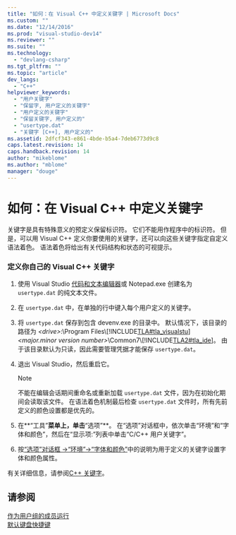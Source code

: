 ```yaml
---
title: "如何：在 Visual C++ 中定义关键字 | Microsoft Docs"
ms.custom: ""
ms.date: "12/14/2016"
ms.prod: "visual-studio-dev14"
ms.reviewer: ""
ms.suite: ""
ms.technology: 
  - "devlang-csharp"
ms.tgt_pltfrm: ""
ms.topic: "article"
dev_langs: 
  - "C++"
helpviewer_keywords: 
  - "用户关键字"
  - "保留字, 用户定义的关键字"
  - "用户定义的关键字"
  - "保留关键字, 用户定义的"
  - "usertype.dat"
  - "关键字 [C++], 用户定义的"
ms.assetid: 2dfcf343-e861-4bde-b5a4-7deb6773d9c8
caps.latest.revision: 14
caps.handback.revision: 14
author: "mikeblome"
ms.author: "mblome"
manager: "douge"
---
```

# 如何：在 Visual C++ 中定义关键字
关键字是具有特殊意义的预定义保留标识符。 它们不能用作程序中的标识符。 但是，可以用 Visual C\+\+ 定义你要使用的关键字，还可以向这些关键字指定自定义语法着色。 语法着色将给出有关代码结构和状态的可视提示。  
  
### 定义你自己的 Visual C\+\+ 关键字  
  
1.  使用 Visual Studio [代码和文本编辑器](http://msdn.microsoft.com/zh-cn/508e1f18-99d5-48ad-b5ad-d011b21c6ab1)或 Notepad.exe 创建名为 `usertype.dat` 的纯文本文件。  
  
2.  在 `usertype.dat` 中，在单独的行中键入每个用户定义的关键字。  
  
3.  将 `usertype.dat` 保存到包含 devenv.exe 的目录中。 默认情况下，该目录的路径为 *\<drive\>*:\\Program Files\\[!INCLUDE[TLA#tla_visualstu](../misc/includes/tlasharptla_visualstu_md.md)] *\<major.minor version number\>*\\Common7\\[!INCLUDE[TLA2#tla_ide](../build/includes/tla2sharptla_ide_md.md)]。 由于该目录默认为只读，因此需要管理凭据才能保存 `usertype.dat`。  
  
4.  退出 Visual Studio，然后重启它。  
  
    > [!NOTE]
    >  不能在编辑会话期间重命名或重新加载 `usertype.dat` 文件，因为在初始化期间会读取该文件。 在语法着色机制最后检查 `usertype.dat` 文件时，所有先前定义的颜色设置都是优先的。  
  
5.  在**“工具”**菜单上，单击**“选项”**。 在“选项”对话框中，依次单击“环境”和“字体和颜色”，然后在“显示项:”列表中单击“C\/C\+\+ 用户关键字”。  
  
6.  按[“选项”对话框 \-\>“环境”\-\>“字体和颜色”](../Topic/Fonts%20and%20Colors,%20Environment,%20Options%20Dialog%20Box.md)中的说明为用于定义的关键字设置字体和颜色属性。  
  
 有关详细信息，请参阅[C\+\+ 关键字](../cpp/keywords-cpp.md)。  
  
## 请参阅  
 [作为用户组的成员运行](../top/running-as-a-member-of-the-users-group.md)   
 [默认键盘快捷键](../Topic/Default%20Keyboard%20Shortcuts%20in%20Visual%20Studio.md)